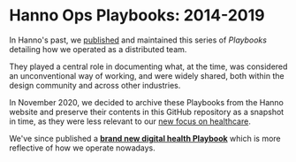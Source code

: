 # Hanno Ops Playbooks: 2014-2019

In Hanno's past, we [published](https://hanno.co/journal/defaulting-to-transparency/) and maintained this series of _Playbooks_ detailing how we operated as a distributed team.

They played a central role in documenting what, at the time, was considered an unconventional way of working, and were widely shared, both within the design community and across other industries.

In November 2020, we decided to archive these Playbooks from the Hanno website and preserve their contents in this GitHub repository as a snapshot in time, as they were less relevant to our [new focus on healthcare](https://hanno.co/journal/focus-health-sustainability/).

We've since published a **[brand new digital health Playbook](https://playbook.hanno.co)** which is more reflective of how we operate nowadays.
